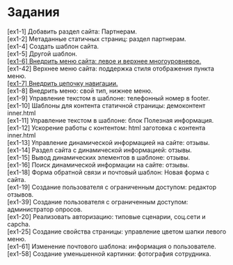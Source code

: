 # Задания
[ex1-1] Добавить раздел сайта: Партнерам.<br>
[ex1-2] Метаданные статичных страниц: раздел партнерам.<br>
[ex1-4] Создать шаблон сайта.<br>
[ex1-5] Другой шаблон.<br>
<a href="/wiki/task1-6.md">[ex1-6] Внедрить меню сайта: левое и верхнее многоуровневое.</a><br>
[ex1-42] Верхнее меню сайта: поддержка стиля отображения пункта меню.<br>
<a href="/wiki/task1-7.md">[ex1-7] Внедрить цепочку навигации.</a><br>
[ex1-8] Внедрить меню: свой тип, нижнее меню.<br>
[ex1-9] Управление текстом в шаблоне: телефонный номер в footer.<br>
[ex1-10] Шаблоны для контента статичной страницы: демоконтент inner.html<br>
[ex1-11] Управление текстом в шаблоне: блок Полезная информация.<br>
[ex1-12] Ускорение работы с контентом: html заготовка с контента inner.html<br>
[ex1-13] Управление динамической информацией на сайте: отзывы.<br>
[ex1-14] Раздел сайта с динамической информацией: отзывы.<br>
[ex1-15] Вывод динамических элементов в шаблоне: отзывы.<br>
[ex1-16] Поиск динамической информации на сайте: отзывы.<br>
[ex1-18] Форма обратной связи и почтовый шаблон: Новая форма с сайта.<br>
[ex1-19] Создание пользователя с ограниченным доступом: редактор отзывов.<br>
[ex1-39] Создание пользователя с ограниченным доступом: администратор опросов.<br>
[ex1-20] Реализовать авторизацию: типовые сценарии, соц.сети и capcha.<br>
[ex1-25] Создание свойства страницы: управление цветом шапки левого меню.<br>
[ex1-61] Изменение почтового шаблона: информация о пользователе.<br>
[ex1-58] Создание уменьшенной картинки: фотография сотрудника.

